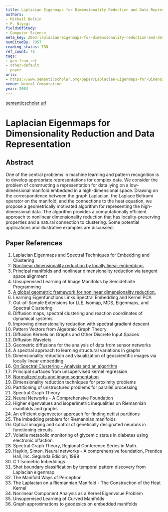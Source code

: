 ```yaml
---
title: Laplacian Eigenmaps for Dimensionality Reduction and Data Representation
authors:
- Mikhail Belkin
- P. Niyogi
fieldsOfStudy:
- Computer Science
meta_key: 2003-laplacian-eigenmaps-for-dimensionality-reduction-and-data-representation
numCitedBy: 7057
reading_status: TBD
ref_count: 78
tags:
- gen-from-ref
- other-default
- paper
urls:
- https://www.semanticscholar.org/paper/Laplacian-Eigenmaps-for-Dimensionality-Reduction-Belkin-Niyogi/88816ae492956f3004daa41357166f1181c0c1bf?sort=total-citations
venue: Neural Computation
year: 2003
---
```


[semanticscholar url](https://www.semanticscholar.org/paper/Laplacian-Eigenmaps-for-Dimensionality-Reduction-Belkin-Niyogi/88816ae492956f3004daa41357166f1181c0c1bf?sort=total-citations)

# Laplacian Eigenmaps for Dimensionality Reduction and Data Representation

## Abstract

One of the central problems in machine learning and pattern recognition is to develop appropriate representations for complex data. We consider the problem of constructing a representation for data lying on a low-dimensional manifold embedded in a high-dimensional space. Drawing on the correspondence between the graph Laplacian, the Laplace Beltrami operator on the manifold, and the connections to the heat equation, we propose a geometrically motivated algorithm for representing the high-dimensional data. The algorithm provides a computationally efficient approach to nonlinear dimensionality reduction that has locality-preserving properties and a natural connection to clustering. Some potential applications and illustrative examples are discussed.

## Paper References

1. Laplacian Eigenmaps and Spectral Techniques for Embedding and Clustering
2. [Nonlinear dimensionality reduction by locally linear embedding.](2000-nonlinear-dimensionality-reduction-by-locally-linear-embedding)
3. Principal manifolds and nonlinear dimensionality reduction via tangent space alignment
4. Unsupervised Learning of Image Manifolds by Semidefinite Programming
5. [A global geometric framework for nonlinear dimensionality reduction.](2000-a-global-geometric-framework-for-nonlinear-dimensionality-reduction)
6. Learning Eigenfunctions Links Spectral Embedding and Kernel PCA
7. Out-of-Sample Extensions for LLE, Isomap, MDS, Eigenmaps, and Spectral Clustering
8. Diffusion maps, spectral clustering and reaction coordinates of dynamical systems
9. Improving dimensionality reduction with spectral gradient descent
10. Pattern Vectors from Algebraic Graph Theory
11. Diffusion Kernels on Graphs and Other Discrete Input Spaces
12. Diffusion Wavelets
13. Geometric diffusions for the analysis of data from sensor networks
14. A spectral approach to learning structural variations in graphs
15. Dimensionality reduction and visualization of geoscientific images via locally linear embedding
16. [On Spectral Clustering - Analysis and an algorithm](2001-on-spectral-clustering-analysis-and-an-algorithm)
17. Principal surfaces from unsupervised kernel regression
18. [Normalized cuts and image segmentation](1997-normalized-cuts-and-image-segmentation)
19. Dimensionality reduction techniques for proximity problems
20. Partitioning of unstructured problems for parallel processing
21. Spectral Graph Theory
22. Neural Networks - A Comprehensive Foundation
23. Higher eigenvalues and isoperimetric inequalities on Riemannian manifolds and graphs
24. An efficient eigenvector approach for finding netlist partitions
25. The imbedding problem for Riemannian manifolds
26. Optical imaging and control of genetically designated neurons in functioning circuits.
27. Volatile metabolic monitoring of glycemic status in diabetes using electronic olfaction.
28. Spectral Graph Theory, Regional Conference Series in Math.
29. Haykin, Simon. Neural networks - A comprehensive foundation, Prentice Hall, Inc. Segunda Edición, 1999
30. C 1 Isometric Imbeddings
31. Shot boundary classification by temporal pattern discovery from Laplacian eigenmap
32. The Manifold Ways of Perception
33. The Laplacian on a Riemannian Manifold - The Construction of the Heat Kernel
34. Nonlinear Component Analysis as a Kernel Eigenvalue Problem
35. Unsupervised Learning of Curved Manifolds
36. Graph approximations to geodesics on embedded manifolds
